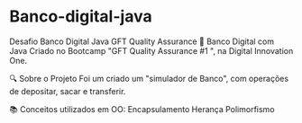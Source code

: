 # Banco-digital-java
Desafio Banco Digital Java GFT Quality Assurance
🏦 Banco Digital com Java
Criado no Bootcamp "GFT Quality Assurance #1 ", na Digital Innovation One.

🔍 Sobre o Projeto
Foi um criado um "simulador de Banco", com operações de depositar, sacar e transferir.

📚 Conceitos utilizados em OO:
Encapsulamento
Herança
Polimorfismo
